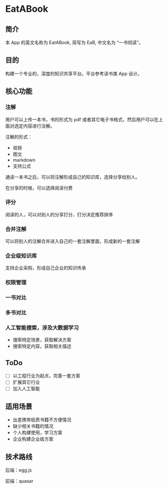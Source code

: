 # EatABook

## 简介

本 App 的英文名称为 EatABook, 简写为 EaB, 中文名为 “一书彻读”。

## 目的

构建一个专业的，深度的知识共享平台。平台参考读书类 App 设计。

## 核心功能

### 注解

用户可以上传一本书，书的形式为 pdf 或者其它电子书格式，然后用户可以在上面对选定内容进行注解。

注解的形式：

- 视频
- 图文
- markdown
- 支持公式

通读一本书之后，可以将注解形成自己的知识库，选择分享给别人。

在分享的时候，可以选择阅读付费

### 评分

阅读的人，可以对别人的分享打分，打分决定推荐排序

### 合并注解

可以将别人的注解合并进入自己的一套注解里面，形成新的一套注解

### 企业级知识库

支持企业采购，形成自己企业的知识传承

### 权限管理

### 一书对比

### 多书对比

### 人工智能搜索，涉及大数据学习

- 搜索特定场景，获取解决方案
- 搜索特定内容，获取相关描述

## ToDo

- [ ] 以工程行业为起点，完善一套方案
- [ ] 扩展其它行业
- [ ] 加入人工智能

## 适用场景

- 出差携带纸质书籍不方便情况
- 缺少相关书籍的情况
- 个人构建使用，学习方案
- 企业构建企业级方案

## 技术路线

后端：egg.js

前端：quasar